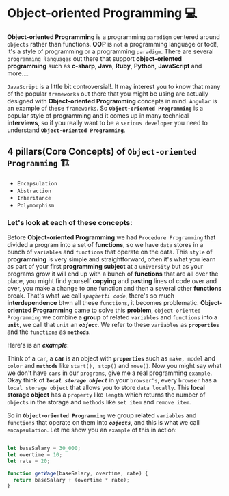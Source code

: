 # Object-oriented Programming 💻
**Object-oriented Programming** is a programming `paradigm` centered around `objects` rather than functions. **OOP** is `not` a programming language or tool!, it's a style of programming or a programming `paradigm`. There are several `programming languages` out there that support **object-oriented programming** such as **c-sharp**, **Java**, **Ruby**, **Python**, **JavaScript** and more....

`JavaScript` is a little bit controversial!. It may interest you to know that many of the popular `frameworks` out there that you might be using are actually designed with **Object-oriented Programming** concepts in mind. `Angular` is an example of these `frameworks`. So **`Object-oriented Programming`** is a popular style of programming and it comes up in many technical **interviews**, so if you really want to be a `serious developer` you need to understand **`Object-oriented Programming`**. 

## 4 pillars(Core Concepts) of `Object-oriented Programming` 🏗️
* `Encapsulation`
* `Abstraction`
* `Inheritance`
* `Polymorphism`

### Let's look at each of these concepts:
Before **Object-oriented Programming** we had `Procedure Programming` that divided a program into a set of **functions**, so we have `data` stores in a bunch of `variables` and `functions` that operate on the data. This `style` of **programming** is very simple and straightforward, often it's what you learn as part of your first **programming subject** at a `university` but as your programs grow it will end up with a bunch of **functions** that are all over the place, you might find yourself **copying** and **pasting** lines of code over and over, you make a change to one function and then a several other **functions** break. That's what we call _`spaghetti code`_, there's so much **interdependence** btwn all these `functions`, it becomes problematic. **Object-oriented Programming** came to solve this **problem**, `object-oriented Programming` we combine a **group** of related `variables` and `functions` into a **`unit`**, we call that `unit` an _**`object`**_. We refer to these `variables` as **`properties`** and the `functions` as **`methods`**.

Here's is an _**example**_:

Think of a `car`, a **car** is an object with **`properties`** such as `make, model` and `color` and **`methods`** like `start(), stop()` and `move()`. Now you might say what we don't have `cars` in our `programs`, give me a real programming `example`. Okay think of _**`local storage object`**_ in your `browser's`, every `browser` has a `local storage object` that allows you to store `data locally`. This **local storage object** has a `property` like `length` which returns the number of `objects` in the storage and `methods` like `set item` and `remove item`.

So in **`Object-oriented Programming`** we group related `variables` and `functions` that operate on them into _**`objects`**_, and this is what we call `encapsulation`. Let me show you an `example` of this in action:
```javascript

let baseSalary = 30_000;
let overtime = 10;
let rate = 20;

function getWage(baseSalary, overtime, rate) {
  return baseSalary + (overtime * rate);
}

```



















